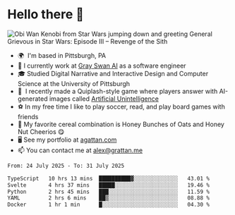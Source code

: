 <!--
**GameDog9988/GameDog9988** is a ✨ _special_ ✨ repository because its `README.md` (this file) appears on your GitHub profile.

Here are some ideas to get you started:

- 🔭 I’m currently working on ...
- 🌱 I’m currently learning ...
- 👯 I’m looking to collaborate on ...
- 🤔 I’m looking for help with ...
- 💬 Ask me about ...
- 📫 How to reach me: ...
- 😄 Pronouns: ...
- ⚡ Fun fact: ...
-->



Hello there 👋
==================================

![Obi Wan Kenobi from Star Wars jumping down and greeting General Grievous in Star Wars: Episode III – Revenge of the Sith](https://github.com/agrattan0820/agrattan0820/assets/51346343/689e56eb-29be-46a5-a079-28ea727b5f7e)


- 🌍  I'm based in Pittsburgh, PA
- 🦢  I currently work at [Gray Swan AI](https://www.grayswan.ai) as a software engineer
- 🎓  Studied Digital Narrative and Interactive Design and Computer Science at the University of Pittsburgh
- 👾  I recently made a Quiplash-style game where players answer with AI-generated images called [Artificial Unintelligence](https://github.com/agrattan0820/artificial-unintelligence)
- ⚽  In my free time I like to play soccer, read, and play board games with friends
- 🥣  My favorite cereal combination is Honey Bunches of Oats and Honey Nut Cheerios 😋
- 🖥️  See my portfolio at [agattan.com](http://agrattan.com/)
- 📫  You can contact me at [alex@grattan.me](mailto:alex@grattan.me)

<!--START_SECTION:waka-->

```txt
From: 24 July 2025 - To: 31 July 2025

TypeScript   10 hrs 13 mins  ██████████▓░░░░░░░░░░░░░░   43.01 %
Svelte       4 hrs 37 mins   █████░░░░░░░░░░░░░░░░░░░░   19.46 %
Python       2 hrs 45 mins   ███░░░░░░░░░░░░░░░░░░░░░░   11.59 %
YAML         2 hrs 6 mins    ██▒░░░░░░░░░░░░░░░░░░░░░░   08.88 %
Docker       1 hr 1 min      █░░░░░░░░░░░░░░░░░░░░░░░░   04.30 %
```

<!--END_SECTION:waka-->
